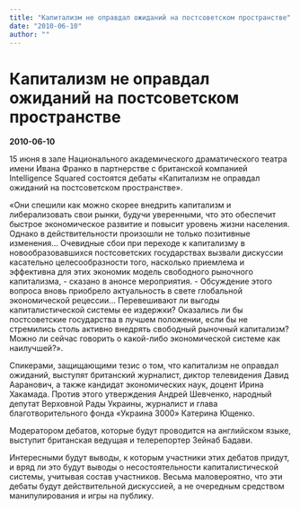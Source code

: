 ```yaml
---
title: "Капитализм не оправдал ожиданий на постсоветском пространстве"
date: "2010-06-10"
author: ""
---
```


# Капитализм не оправдал ожиданий на постсоветском пространстве

**2010-06-10** 

15 июня в зале Национального академического драматического театра имени Ивана Франко в партнерстве с британской компанией Intelligence Squared состоятся дебаты «Капитализм не оправдал ожиданий на постсоветском пространстве».

«Они спешили как можно скорее внедрить капитализм и либерализовать свои рынки, будучи уверенными, что это обеспечит быстрое экономическое развитие и повысит уровень жизни населения. Однако в действительности произошли не только позитивные изменения... Очевидные сбои при переходе к капитализму в новообразовавшихся постсоветских государствах вызвали дискуссии касательно целесообразности того, насколько приемлема и эффективна для этих экономик модель свободного рыночного капитализма, - сказано в анонсе мероприятия. - Обсуждение этого вопроса вновь приобрело актуальность в свете глобальной экономической рецессии... Перевешивают ли выгоды капиталистической системы ее издержки? Оказались ли бы постсоветские государства в лучшем положении, если бы не стремились столь активно внедрять свободный рыночный капитализм? Можно ли сейчас говорить о какой-либо экономической системе как наилучшей?».

Спикерами, защищающими тезис о том, что капитализм не оправдал ожиданий, выступят британский журналист, диктор телевидения Давид Ааранович, а также кандидат экономических наук, доцент Ирина Хакамада. Против этого утверждения Андрей Шевченко, народный депутат Верховной Рады Украины, журналист и глава благотворительного фонда «Украина 3000» Катерина Ющенко.

Модератором дебатов, которые будут проводится на английском языке, выступит британская ведущая и телерепортер Зейнаб Бадави.

Интересными будут выводы, к которым участники этих дебатов придут, и вряд ли это будут выводы о несостоятельности капиталистической системы, учитывая состав участников. Весьма маловероятно, что эти дебаты будут действительной дискуссией, а не очередным средством манипулирования и игры на публику.